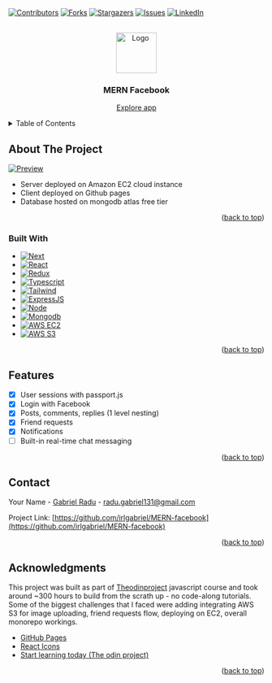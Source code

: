 <!-- Improved compatibility of back to top link: See: https://github.com/irlgabriel/MERN-facebook/pull/73 -->
<a name="readme-top"></a>
<!--
*** Thanks for checking out the Best-README-Template. If you have a suggestion
*** that would make this better, please fork the repo and create a pull request
*** or simply open an issue with the tag "enhancement".
*** Don't forget to give the project a star!
*** Thanks again! Now go create something AMAZING! :D
-->



<!-- PROJECT SHIELDS -->
<!--
*** I'm using markdown "reference style" links for readability.
*** Reference links are enclosed in brackets [ ] instead of parentheses ( ).
*** See the bottom of this document for the declaration of the reference variables
*** for contributors-url, forks-url, etc. This is an optional, concise syntax you may use.
*** https://www.markdownguide.org/basic-syntax/#reference-style-links
-->
[![Contributors][contributors-shield]][contributors-url]
[![Forks][forks-shield]][forks-url]
[![Stargazers][stars-shield]][stars-url]
[![Issues][issues-shield]][issues-url]
[![LinkedIn][linkedin-shield]][linkedin-url]



<!-- PROJECT LOGO -->
<br />
<div align="center">
  <a href="https://github.com/irlgabriel/Best-README-Template/blob/master/images/logo.png">
    <img src="http://54.93.240.69/images/logo.png" alt="Logo" width="80" height="80">
  </a>

  <h3 align="center">MERN Facebook</h3>

  <p align="center">
    <a href="/">Explore app</a>
  </p>
</div>



<!-- TABLE OF CONTENTS -->
<details>
  <summary>Table of Contents</summary>
  <ol>
    <li>
      <a href="#about-the-project">About The Project</a>
      <ul>
        <li><a href="#about-the-project">Built With</a></li>
        <li><a href="#built-with">Built With</a></li>
        <li><a href="#features">Features</a></li>
        <li><a href="#Acknowledgements">Acknowledgements</a></li>
      </ul>
    </li>
    <li>
  </ol>
</details>



<!-- ABOUT THE PROJECT -->
## About The Project

[![Preview][product-screenshot]](https://example.com)

* Server deployed on Amazon EC2 cloud instance
* Client deployed on Github pages
* Database hosted on mongodb atlas free tier

<p align="right">(<a href="#readme-top">back to top</a>)</p>


### Built With

* [![Next][Next.js]][Next-url]
* [![React][React.js]][React-url]
* [![Redux][Redux.js]][Redux-url]
* [![Typescript][Typescript]][Typescript-url]
* [![Tailwind][Tailwind.com]][Tailwind-url]
* [![ExpressJS][Express.com]][Express-url]
* [![Node][Node.com]][Node-url]
* [![Mongodb][Mongodb]][Mongodb-url]
* [![AWS EC2][AWS-EC2]][AWS-url]
* [![AWS S3][AWS-S3]][AWS-url]

<p align="right">(<a href="#readme-top">back to top</a>)</p>

<!-- FEATURES -->
## Features

- [x] User sessions with passport.js
- [x] Login with Facebook
- [x] Posts, comments, replies (1 level nesting)
- [x] Friend requests
- [x] Notifications
- [ ] Built-in real-time chat messaging

<p align="right">(<a href="#readme-top">back to top</a>)</p>


<!-- CONTACT -->
## Contact

Your Name - [Gabriel Radu](https://www.linkedin.com/in/gabriel-radu-5023021b9/) - radu.gabriel131@gmail.com

Project Link: [https://github.com/irlgabriel/MERN-facebook](https://github.com/irlgabriel/MERN-facebook)

<p align="right">(<a href="#readme-top">back to top</a>)</p>



<!-- ACKNOWLEDGMENTS -->
## Acknowledgments

This project was built as part of [Theodinproject](https://www.theodinproject.com/) javascript course and took around ~300 hours to build from the scrath up - no code-along tutorials. Some of the biggest challenges that I faced were adding integrating AWS S3 for image uploading, friend requests flow, deploying on EC2, overall monorepo workings.

* [GitHub Pages](https://pages.github.com)
* [React Icons](https://react-icons.github.io/react-icons/search)
* [Start learning today (The odin project)](https://www.theodinproject.com/paths)

<p align="right">(<a href="#readme-top">back to top</a>)</p>



<!-- MARKDOWN LINKS & IMAGES -->
<!-- https://www.markdownguide.org/basic-syntax/#reference-style-links -->
[contributors-shield]: https://img.shields.io/github/contributors/irlgabriel/MERN-facebook.svg?style=for-the-badge
[contributors-url]: https://github.com/irlgabriel/MERN-facebook/graphs/contributors
[forks-shield]: https://img.shields.io/github/forks/irlgabriel/MERN-facebook.svg?style=for-the-badge
[forks-url]: https://github.com/irlgabriel/MERN-facebook/network/members
[stars-shield]: https://img.shields.io/github/stars/irlgabriel/MERN-facebook.svg?style=for-the-badge
[stars-url]: https://github.com/irlgabriel/MERN-facebook/stargazers
[issues-shield]: https://img.shields.io/github/issues/irlgabriel/MERN-facebook.svg?style=for-the-badge
[issues-url]: https://github.com/irlgabriel/MERN-facebook/issues
[license-shield]: https://img.shields.io/github/license/irlgabriel/MERN-facebook.svg?style=for-the-badge
[license-url]: https://github.com/irlgabriel/MERN-facebook/blob/master/LICENSE.txt
[linkedin-shield]: https://img.shields.io/badge/-LinkedIn-black.svg?style=for-the-badge&logo=linkedin&colorB=555
[linkedin-url]: https://www.linkedin.com/in/gabriel-radu-5023021b9/
[product-screenshot]: http://54.93.240.69/images/previewFB.png
[logo]: http://54.93.240.69/images/logo.png
[Next.js]: https://img.shields.io/badge/next.js-000000?style=for-the-badge&logo=nextdotjs&logoColor=white
[Next-url]: https://nextjs.org/
[Mongodb]: https://img.shields.io/badge/mongodb-00ED64?style=for-the-badge
[Mongodb-url]: https://www.mongodb.com/
[AWS-EC2]: https://img.shields.io/badge/AWS%20EC2-f8991d?style=for-the-badge
[AWS-S3]: https://img.shields.io/badge/AWS%20S3f8991d?style=for-the-badge
[AWS-url]: https://aws.amazon.com/
[React.js]: https://img.shields.io/badge/-ReactJs-61DAFB?logo=react&logoColor=white&style=for-the-badge
[Redux-url]: https://redux.js.org/
[Redux.js]: https://img.shields.io/badge/reduxjs-764abc?style=for-the-badge
[Typescript-url]: https://www.typescriptlang.org/
[Typescript]: https://img.shields.io/badge/Typescript-3178c6?style=for-the-badge
[React-url]: https://react.dev/
[Tailwind.com]: https://img.shields.io/badge/Tailwind_CSS-38B2AC?style=for-the-badge&logo=tailwind-css&logoColor=white
[Tailwind-url]: https://tailwindcss.com/
[Express.com]: https://img.shields.io/badge/Express.js-404D59?style=for-the-badge
[Express-url]: https://expressjs.com/
[Node.com]: https://img.shields.io/badge/Node.js-43853D?style=for-the-badge&logo=node.js&logoColor=white
[Node-url]: https://expressjs.com/
[API-url]: http://54.93.240.69
[images]: http://54.93.240.69/images